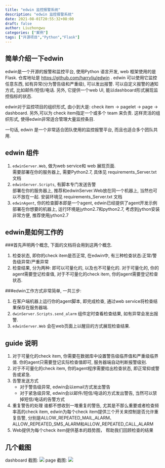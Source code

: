```yaml
---
title: "edwin 监控报警系统"
description: "edwin 监控报警系统"
date: 2021-08-01T20:55:32+08:00
draft: false
author: Liuzhongwu
categories: ["案例"]
tags: ["开源项目","Python","Flask"]
---
```



## 简单介绍一下edwin
edwin是一个开源的报警和监控平台, 使用Python 语言开发, web 框架使用的是 Flask.  仓库地址是 <https://github.com/harryliu/edwin> . 
edwin 可以使用它监控任意东西, 如有异常(分为警告级和严重级), 可以发出报警. 可以自定义报警的通知方式, 比如邮件/短信/电话. 另外, 它提供一个web UI, 能以dashboard形式展现监控指标的状态.  

edwin对于监控项目的组织形式, 由小到大是:  check item -> pagelet -> page -> dashboard.  另外,可以为 check item指定一个或多个 team 来负责. 这样灵活的组织形式, 使得edwin非常适合管理大量监控条目. 

一句话, edwin 是一个非常适合团队使用的监控报警平台, 而且也适合多个团队共用. 


## edwin 组件  
1. `edwinServer.Web`, 做为web service和 web 展现页面.   
   需要部署在你的服务器上, 需要Python2.7, 具体见 requirements_Server.txt 文档
2. `edwinServer.Scripts`, 有脚本专门发送告警  
   部署在你的服务器上, 推荐和edwinServer.Web放在同一个机器上, 当然也可以不放在一起. 安装环境见 requirements_Server.txt 文档
3. `edwinAgent`, 你的检查脚本即是一个agent, edwin已经提供了agent开发示例   
   部署在你想要的机器上, 运行环境是jython2.7和python2.7, 考虑到jython安装非常方便, 推荐使用jython2.7



## edwin是如何工作的

###首先声明两个概念, 下面的文档将会用到这两个概念.  
1. 检查状态, 即你的check item是否正常, 在edwin中, 有三种检查状态:正常/警告级异常/严重异常
2. 检查结果, 分为两种: 即可以可量化的, 以及也不可量化的. 对于可量化的, 你的agent需要登记检查值, 对于不可量化的check item, 你的agent需要登记检查状态.   

###edwin工作方式非常简单, 一共三步:     
1. 在客户端机器上运行你的agent脚本, 即完成检查, 通过web service将检查结果保存在服务器端.      
2. `dwinServer.Scripts.send_alarm` 组件定时查看检查结果, 如有异常会发出报警.  
3. `edwinServer.Web` 会在web页面上以醒目的方式展现检查结果. 



## guide 说明
1. 对于可量化的check item, 你需要在数据库中设置警告级临界值和严重级临界值. 你的agent只需要登记实际检查值即可, 服务器端自动判断报警级别. 
2. 对于不可量化的check item, 你的agent程序需要给出检查状态, 即正常抑或警告或紧急. 
3. 告警发送方式   
   * 对于警告级异常, edwin会以email方式发出警告  
   * 对于紧急级异常, edwin会以邮件/短信/电话的方式发出警告, 当然可以禁掉短信/电话的告警方式  
4. 重复警告的处理
谁都不想收到一堆重复的警告, 尤其是不那么重要或者检查频率高的check item, edwin为每个check item提供三个开关来控制是否允许重复告警, 分别是ALLOW_REPEATED_MAIL_ALARM、ALLOW_REPEATED_SMS_ALARM和ALLOW_REPEATED_CALL_ALARM
5. Web提供为每个check item提供基本的趋势图， 帮助我们回顾检查的结果

## 几个截图
dashboard 截图: 
![](https://github.com/harryliu/edwin/raw/master/docs/screenshots/dashboard.png)
page 截图: 
![](https://github.com/harryliu/edwin/raw/master/docs/screenshots/page.png)